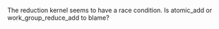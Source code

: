 The reduction kernel seems to have a race condition. Is atomic_add or work_group_reduce_add to blame?
